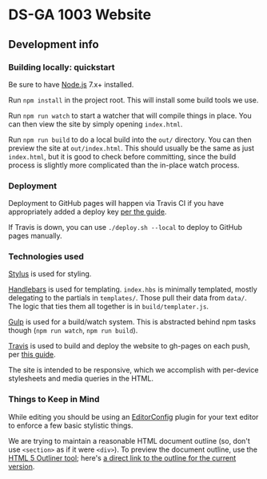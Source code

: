 # DS-GA 1003 Website

## Development info

### Building locally: quickstart

Be sure to have [Node.js](https://iojs.org/) 7.x+ installed.

Run `npm install` in the project root. This will install some build tools we use.

Run `npm run watch` to start a watcher that will compile things in place. You can then view the site by simply opening `index.html`.

Run `npm run build` to do a local build into the `out/` directory. You can then preview the site at `out/index.html`. This should usually be the same as just `index.html`, but it is good to check before committing, since the build process is slightly more complicated than the in-place watch process.

### Deployment

Deployment to GitHub pages will happen via Travis CI if you have appropriately added a deploy key [per the guide](https://gist.github.com/domenic/ec8b0fc8ab45f39403dd#get-encrypted-credentials).

If Travis is down, you can use `./deploy.sh --local` to deploy to GitHub pages manually.

### Technologies used

[Stylus](https://learnboost.github.io/stylus/) is used for styling.

[Handlebars](http://handlebarsjs.com/) is used for templating. `index.hbs` is minimally templated, mostly delegating to the partials in `templates/`. Those pull their data from `data/`. The logic that ties them all together is in `build/templater.js`.

[Gulp](http://gulpjs.com/) is used for a build/watch system. This is abstracted behind npm tasks though (`npm run watch`, `npm run build`).

[Travis](https://travis-ci.org/) is used to build and deploy the website to gh-pages on each push, per [this guide](https://gist.github.com/domenic/ec8b0fc8ab45f39403dd).

The site is intended to be responsive, which we accomplish with per-device stylesheets and media queries in the HTML.

### Things to Keep in Mind

While editing you should be using an [EditorConfig](http://editorconfig.org/) plugin for your text editor to enforce a few basic stylistic things.

We are trying to maintain a reasonable HTML document outline (so, don't use `<section>` as if it were `<div>`). To preview the document outline, use the [HTML 5 Outliner tool](https://gsnedders.html5.org/outliner/); here's [a direct link to the outline for the current version](https://gsnedders.html5.org/outliner/process.py?url=https%3A%2F%2Fdavidrosenberg.github.io%2Fml2016%2F%23home).
